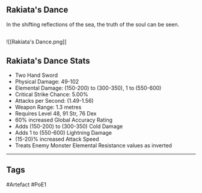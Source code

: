 ## Rakiata's Dance
In the shifting reflections of the sea, the truth of the soul can be seen.
##
![[Rakiata's Dance.png]]
## Rakiata's Dance Stats
- Two Hand Sword
- Physical Damage: 49-102
- Elemental Damage: (150-200) to (300-350), 1 to (550-600)
- Critical Strike Chance: 5.00%
- Attacks per Second: (1.49-1.56)
- Weapon Range: 1.3 metres
- Requires Level 48, 91 Str, 76 Dex
- 60% increased Global Accuracy Rating
- Adds (150-200) to (300-350) Cold Damage
- Adds 1 to (550-600) Lightning Damage
- (15-20)% increased Attack Speed
- Treats Enemy Monster Elemental Resistance values as inverted


---
## Tags
#Artefact
#PoE1